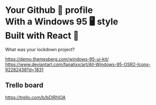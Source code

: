 # Your Github 🐙 profile<br /> With a Windows 95 🖥️ style<br /> Built with React 🚀

What was your lockdown project?

https://demo.themesberg.com/windows-95-ui-kit/
https://www.deviantart.com/fanatixx/art/All-Windows-95-OSR2-Icons-92282438?d=1831

## Trello board

https://trello.com/b/bDlRhlOA
